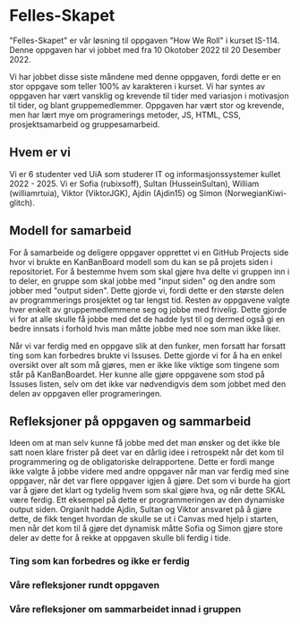 # Felles-Skapet
"Felles-Skapet" er vår løsning til oppgaven "How We Roll" i kurset IS-114. Denne oppgaven har vi jobbet med fra 10 Okotober 2022 til 20 Desember 2022.

Vi har jobbet disse siste måndene med denne oppgaven, fordi dette er en stor oppgave som teller 100% av karakteren i kurset. Vi har syntes av oppgaven har vært vansklig og krevende til tider med variasjon i motivasjon til tider, og blant gruppemedlemmer. Oppgaven har vært stor og krevende, men har lært mye om programerings metoder, JS, HTML, CSS, prosjektsamarbeid og gruppesamarbeid.

## Hvem er vi
Vi er 6 studenter ved UiA som studerer IT og informasjonssystemer kullet 2022 - 2025. Vi er Sofia (rubixsoff), Sultan (HusseinSultan), William (williamrtuia), Viktor (ViktorJGK), Ajdin (Ajdin15) og Simon (NorwegianKiwi-glitch).

## Modell for samarbeid
For å samarbeide og deligere oppgaver opprettet vi en GitHub Projects side hvor vi brukte en KanBanBoard modell som du kan se på projets siden i repositoriet. For å bestemme hvem som skal gjøre hva delte vi gruppen inn i to deler, en gruppe som skal jobbe med "input siden" og den andre som jobber med "output siden". Dette gjorde vi, fordi dette er den største delen av programmerings prosjektet og tar lengst tid. Resten av oppgavene valgte hver enkelt av gruppemedlemmene seg og jobbe med frivelig. Dette gjorde vi for at alle skulle få jobbe med det de hadde lyst til og dermed også gi en bedre innsats i forhold hvis man måtte jobbe med noe som man ikke liker.

Når vi var ferdig med en oppgave slik at den funker, men forsatt har forsatt ting som kan forbedres brukte vi Issuses. Dette gjorde vi for å ha en enkel oversikt over alt som må gjøres, men er ikke like viktige som tingene som står på KanBanBoardet. Her kunne alle gjøre oppgavene som stod på Issuses listen, selv om det ikke var nødvendigvis dem som jobbet med den delen av oppgaven eller programeringen.

## Refleksjoner på oppgaven og sammarbeid
Ideen om at man selv kunne få jobbe med det man ønsker og det ikke ble satt noen klare frister på deet var en dårlig idee i retrospekt når det kom til programmering og de obligatoriske delrapportene. Dette er fordi mange ikke valgte å jobbe videre med andre oppgaver når man var ferdig med sine oppgaver, når det var flere oppgaver igjen å gjøre. Det som vi burde ha gjort var å gjøre det klart og tydelig hvem som skal gjøre hva, og når dette SKAL være ferdig. Ett eksempel på dette er programmeringen av den dynamiske output siden. Orgianlt hadde Ajdin, Sultan og Viktor ansvaret på å gjøre dette, de fikk tenget hvordan de skulle se ut i Canvas med hjelp i starten, men når det kom til å gjøre det dynamisk måtte Sofia og Simon gjøre store deler av dette for å rekke at oppgaven skulle bli ferdig i tide.
### Ting som kan forbedres og ikke er ferdig
### Våre refleksjoner rundt oppgaven
### Våre refleksjoner om sammarbeidet innad i gruppen
